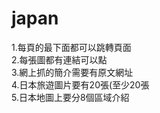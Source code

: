 # japan
1.每頁的最下面都可以跳轉頁面<br>
2.每張圖都有連結可以點<br>
3.網上抓的簡介需要有原文網址<br>
4.日本旅遊圖片要有20張(至少20張<br>
5.日本地圖上要分8個區域介紹<br>
